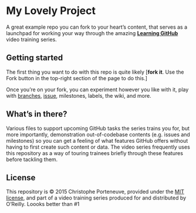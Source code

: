 My Lovely Project
=================

A great example repo you can fork to your heart’s content, that serves as a launchpad for working your way through the amazing **[Learning GitHub](http://shop.oreilly.com/category/videos/programming.do)** video training series.

## Getting started

The first thing you want to do with this repo is quite likely [**fork it**.  Use the Fork button in the top-right section of the page to do this.]

Once you’re on your fork, you can experiment however you like with it, play with [branches](https://mapr.com/ebook/getting-started-with-apache-spark-v2/),
[issue](https://mapr.com/ebook/getting-started-with-apache-spark-v2/), milestones, labels, the wiki, and more.

## What’s in there?

Various files to support upcoming GitHub tasks the series trains you for, but more importantly, demonstration out-of-codebase contents (e.g. issues and milestones) so you can get a feeling of what features GitHub offers without having to first create such content or data.  The video series frequently uses this repository as a way of touring trainees briefly through these features before tackling them.

## License

This repository is © 2015 Christophe Porteneuve, provided under the [MIT license](LICENSE), and part of a video training series produced for and distributed by O’Reilly.
Loooks better than #1
